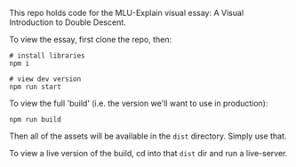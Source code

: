 This repo holds code for the MLU-Explain visual essay: A Visual Introduction to Double Descent.

To view the essay, first clone the repo, then:

```
# install libraries
npm i

# view dev version
npm run start
```

To view the full 'build' (i.e. the version we'll want to use in production):

```
npm run build
```

Then all of the assets will be available in the `dist` directory. Simply use that.

To view a live version of the build, cd into that `dist` dir and run a live-server.
